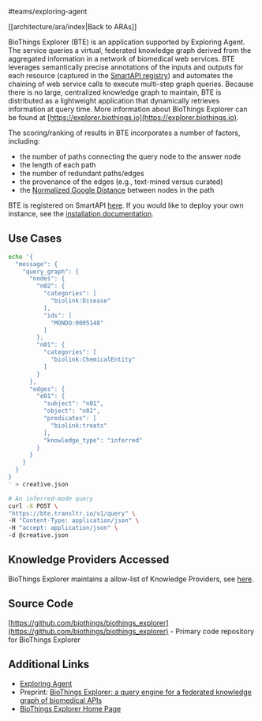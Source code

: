 #teams/exploring-agent

[[architecture/ara/index|Back to ARAs]]

BioThings Explorer (BTE) is an application supported by Exploring Agent. The service queries a virtual, federated knowledge graph derived from the aggregated information in a network of biomedical web services. BTE leverages semantically precise annotations of the inputs and outputs for each resource (captured in the [SmartAPI registry](https://smart-api.info/)) and automates the chaining of web service calls to execute multi-step graph queries. Because there is no large, centralized knowledge graph to maintain, BTE is distributed as a lightweight application that dynamically retrieves information at query time. More information about BioThings Explorer can be found at [https://explorer.biothings.io](https://explorer.biothings.io).

The scoring/ranking of results in BTE incorporates a number of factors, including:

- the number of paths connecting the query node to the answer node
- the length of each path
- the number of redundant paths/edges
- the provenance of the edges (e.g., text-mined versus curated)
- the [Normalized Google Distance](https://en.wikipedia.org/wiki/Normalized_Google_distance) between nodes in the path

BTE is registered on SmartAPI [here](https://smart-api.info/ui/dc91716f44207d2e1287c727f281d339). If you would like to deploy your own instance, see the [installation documentation](https://github.com/biothings/biothings_explorer/blob/main/docs/INSTALLATION).

## Use Cases

```sh
echo '{
  "message": {
    "query_graph": {
      "nodes": {
        "n02": {
          "categories": [
            "biolink:Disease"
          ],
          "ids": [
            "MONDO:0005148"
          ]
        },
        "n01": {
          "categories": [
            "biolink:ChemicalEntity"
          ]
        }
      },
      "edges": {
        "e01": {
          "subject": "n01",
          "object": "n02",
          "predicates": [
            "biolink:treats"
          ],
          "knowledge_type": "inferred"
        }
      }
    }
  }
}
' > creative.json

# An inferred-mode query
curl -X POST \
"https://bte.transltr.io/v1/query" \
-H "Content-Type: application/json" \
-H "accept: application/json" \
-d @creative.json
```

## Knowledge Providers Accessed

BioThings Explorer maintains a allow-list of Knowledge Providers, see [here](https://github.com/biothings/bte-server/blob/main/config/api_list.yaml).

## Source Code

[https://github.com/biothings/biothings_explorer](https://github.com/biothings/biothings_explorer) - Primary code repository for BioThings Explorer

## Additional Links

- [Exploring Agent](https://github.com/NCATSTranslator/Translator-All/wiki/Exploring-Agent/)
- Preprint: [BioThings Explorer: a query engine for a federated knowledge graph of biomedical APIs](https://arxiv.org/abs/2304.09344)
- [BioThings Explorer Home Page](https://explorer.biothings.io/)
